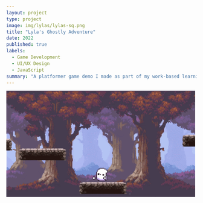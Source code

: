 ```yaml
---
layout: project
type: project
image: img/lylas/lylas-sq.png
title: "Lyla's Ghostly Adventure"
date: 2022
published: true
labels:
  - Game Development
  - UI/UX Design
  - JavaScript
summary: "A platformer game demo I made as part of my work-based learning internship at Pilina Education."
---
```


<img width="500px" src="../img/lylas/lylas-demo.gif">